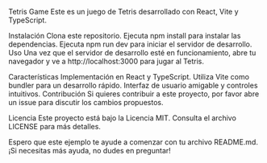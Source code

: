 Tetris Game
Este es un juego de Tetris desarrollado con React, Vite y TypeScript.

Instalación
Clona este repositorio.
Ejecuta npm install para instalar las dependencias.
Ejecuta npm run dev para iniciar el servidor de desarrollo.
Uso
Una vez que el servidor de desarrollo esté en funcionamiento, abre tu navegador y ve a http://localhost:3000 para jugar al Tetris.

Características
Implementación en React y TypeScript.
Utiliza Vite como bundler para un desarrollo rápido.
Interfaz de usuario amigable y controles intuitivos.
Contribución
Si quieres contribuir a este proyecto, por favor abre un issue para discutir los cambios propuestos.

Licencia
Este proyecto está bajo la Licencia MIT. Consulta el archivo LICENSE para más detalles.

Espero que este ejemplo te ayude a comenzar con tu archivo README.md. ¡Si necesitas más ayuda, no dudes en preguntar!